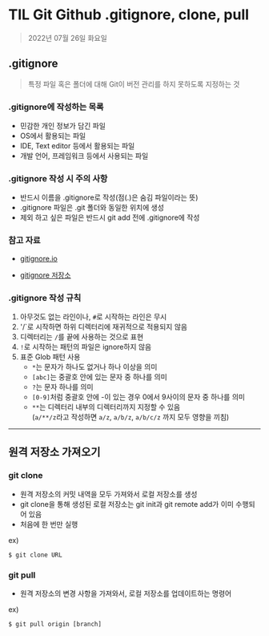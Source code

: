 # **TIL Git Github .gitignore, clone, pull**

> 2022년 07월 26일 화요일

## .gitignore

> 특정 파일 혹은 폴더에 대해 Git이 버전 관리를 하지 못하도록 지정하는 것

### .gitignore에 작성하는 목록

- 민감한 개인 정보가 담긴 파일
- OS에서 활용되는 파일
- IDE, Text editor 등에서 활용되는 파일
- 개발 언어, 프레임워크 등에서 사용되는 파일

### .gitignore 작성 시 주의 사항

- 반드시 이름을 .gitignore로 작성(점(.)은 숨김 파일이라는 뜻)
- .gitignore 파일은 .git 폴더와 동일한 위치에 생성
- 제외 하고 싶은 파일은 반드시 git add 전에 .gitignore에 작성

### 참고 자료

- [gitignore.io](https://www.toptal.com/developers/gitignore/)

- [gitignore 저장소](https://github.com/github/gitignore)
  
### .gitignore 작성 규칙

1. 아무것도 없는 라인이나, `#`로 시작하는 라인은 무시
2. '/`로 시작하면 하위 디렉터리에 재귀적으로 적용되지 않음
3. 디렉터리는 `/`를 끝에 사용하는 것으로 표현
4. `!`로 시작하는 패턴의 파일은 ignore하지 않음
5. 표준 Glob 패턴 사용
   - `*`는 문자가 하나도 없거나 하나 이상을 의미
   - `[abc]`는 중괄호 안에 있는 문자 중 하나를 의미
   - `?`는 문자 하나를 의미
   - `[0-9]`처럼 중괄호 안에 -이 있는 경우 0에서 9사이의 문자 중 하나를 의미
   - `**`는 디렉터리 내부의 디렉터리까지 지정할 수 있음<br>(`a/**/z`라고 작성하면 `a/z`, `a/b/z`, `a/b/c/z` 까지 모두 영향을 끼침)

---

## 원격 저장소 가져오기

### git clone

- 원격 저장소의 커밋 내역을 모두 가져와서 로컬 저장소를 생성
- git clone을 통해 생성된 로컬 저장소는 git init과 git remote add가 이미 수행되어 있음
- 처음에 한 번만 실행

ex)
```git bash
$ git clone URL
```

### git pull

- 원격 저장소의 변경 사항을 가져와서, 로컬 저장소를 업데이트하는 명령어

ex)
```git bash
$ git pull origin [branch]
```
